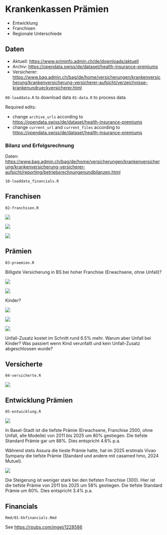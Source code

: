 # Krankenkassen Prämien

- Entwicklung
- Franchisen
- Regionale Unterschiede

## Daten

* Aktuell: https://www.priminfo.admin.ch/de/downloads/aktuell
* Archiv: https://opendata.swiss/de/dataset/health-insurance-premiums
* Versicherer: https://www.bag.admin.ch/bag/de/home/versicherungen/krankenversicherung/krankenversicherung-versicherer-aufsicht/verzeichnisse-krankenundrueckversicherer.html

`00-loaddata.R` to download data
`01-data.R` to process data

Required edits:

* change `archive_urls` according to https://opendata.swiss/de/dataset/health-insurance-premiums
* change `current_url` and `current_files` according to https://opendata.swiss/de/dataset/health-insurance-premiums

### Bilanz und Erfolgsrechnung

Daten: https://www.bag.admin.ch/bag/de/home/versicherungen/krankenversicherung/krankenversicherung-versicherer-aufsicht/reporting/betriebsrechnungenundbilanzen.html

`10-loaddata_financials.R`

## Franchisen

`02-franchisen.R`

![](figures/p1-franchisenBS.png)

![](figures/p2-insureeCosts.png)

![](figures/p3-insureeCosts.png)

## Prämien

`03-praemien.R`

Billigste Versicherung in BS bei hoher Franchise (Erwachsene, ohne Unfall)?

![](figures/p4-billigsteBS.png)

![](figures/p5-sanitasCompactOneBS.png)

Kinder?

![](figures/p6-billigsteBS.png)

![](figures/p7-agrismartBS.png)

![](figures/p8-qualimedBS.png)

Unfall-Zusatz kostet im Schnitt rund 6.5% mehr. Warum aber Unfall bei Kinder? Was passiert wenn Kind verunfallt und kein Unfall-Zusatz abgeschlossen wurde?

## Versicherte

`04-versicherte.R`

![](figures/p9-marktanteil.png)

## Entwicklung Prämien

`05-entwicklung.R`

![](figures/p10-entwicklungBS.png)

In Basel-Stadt ist die tiefste Prämie (Erwachsene, Franchise 2500, ohne Unfall, alle Modelle) von 2011 bis 2025 um 80% gestiegen. Die tiefste Standard Prämie gar um 88%. Dies entspricht 4.6% p.a.

Während stets Assura die tieste Prämie hatte, hat im 2025 erstmals Vivao Sympany die tiefste Prämie (Standard und andere mit casamed hmo, 2024 Mutuel).

![](figures/p11-entwicklungBS300.png)

Die Steigerung ist weniger stark bei den tiefsten Franchise (300). Hier ist die tiefste Prämie von 2011 bis 2025 um 58% gestiegen. Die tiefste Standard Prämie um 60%. Dies entspricht 3.4% p.a.

## Financials

`Rmd/01-kkfinancials.Rmd`

See https://rpubs.com/mgei/1228586
